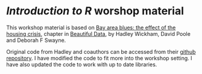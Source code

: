 *Introduction to R* worshop material
==================================

This workshop material is based on [Bay area blues: the effect of the housing crisis][bay-area-blues], chapter in [Beautiful Data](http://www.amazon.com/Beautiful-Data-Stories-Elegant-Solutions/dp/0596157118), by Hadley Wickham, David Poole and Deborah F Swayne.

Original code from Hadley and coauthors can be accessed from their [github repository](https://github.com/hadley/sfhousing). I have modified the code to fit more into the workshop setting. I have also updated the code to work with up to date libraries.


[bay-area-blues]: http://amzn.com/0596157118 "Hadley Wickham and David Poole and Deborah F Swayne, Bay area blues: the effect of the housing crisis, Beautiful data, O'Reilly, 2009  "